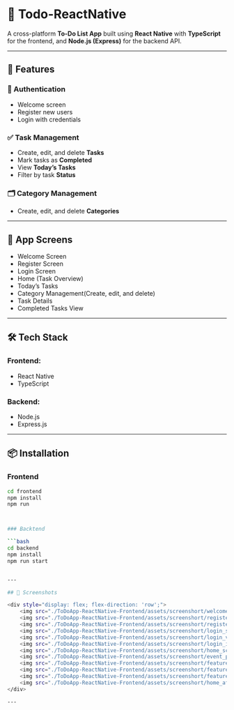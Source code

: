 # 📱 Todo-ReactNative

A cross-platform **To-Do List App** built using **React Native** with **TypeScript** for the frontend, and **Node.js (Express)** for the backend API.

---

## 🚀 Features

### 🔐 Authentication

- Welcome screen
- Register new users
- Login with credentials

### ✅ Task Management

- Create, edit, and delete **Tasks**
- Mark tasks as **Completed**
- View **Today’s Tasks**
- Filter by task **Status**

### 🗂️ Category Management

- Create, edit, and delete **Categories**

---

## 📄 App Screens

- Welcome Screen
- Register Screen
- Login Screen
- Home (Task Overview)
- Today’s Tasks
- Category Management(Create, edit, and delete)
- Task Details
- Completed Tasks View

---

## 🛠️ Tech Stack

### Frontend:

- React Native
- TypeScript

### Backend:

- Node.js
- Express.js

---

## 📦 Installation

### Frontend

````bash
cd frontend
npm install
npm run



### Backtend

```bash
cd backend
npm install
npm run start


---

## 📸 Screenshots

<div style="display: flex; flex-direction: 'row';">
    <img src="./ToDoApp-ReactNative-Frontend/assets/screenshort/welcome_screen.png" width="30%">
    <img src="./ToDoApp-ReactNative-Frontend/assets/screenshort/register_screen.png" width="30%">
    <img src="./ToDoApp-ReactNative-Frontend/assets/screenshort/register_validation.png" width="30%">
    <img src="./ToDoApp-ReactNative-Frontend/assets/screenshort/login_screen.png" width="30%">
    <img src="./ToDoApp-ReactNative-Frontend/assets/screenshort/login_validation.png" width="30%">
    <img src="./ToDoApp-ReactNative-Frontend/assets/screenshort/login_input_data.png" width="30%">
    <img src="./ToDoApp-ReactNative-Frontend/assets/screenshort/home_screen.png" width="30%">
    <img src="./ToDoApp-ReactNative-Frontend/assets/screenshort/event_party.png" width="30%">
    <img src="./ToDoApp-ReactNative-Frontend/assets/screenshort/feature_create_category.png" width="30%">
    <img src="./ToDoApp-ReactNative-Frontend/assets/screenshort/feature_list_category.png" width="30%">
    <img src="./ToDoApp-ReactNative-Frontend/assets/screenshort/feature_completed.png" width="30%">
    <img src="./ToDoApp-ReactNative-Frontend/assets/screenshort/home_after_have_event.png" width="30%">
</div>

---
````
